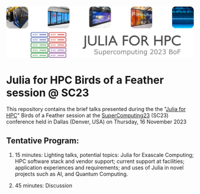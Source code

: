 ![plot](./assets/banner.png)


# Julia for HPC Birds of a Feather session @ SC23

This repository contains the brief talks presented during the the "[Julia for
HPC](https://sc23.supercomputing.org/presentation/?id=bof232&sess=sess366)" Birds of a
Feather session at the
[SuperComputing23](https://sc23.supercomputing.org/)
(SC23) conference held in Dallas (Denver, USA) on Thursday, 16 November 2023

## Tentative Program:

1. 15 minutes: Lighting talks, potential topics: Julia for Exascale Computing;
   HPC software stack and vendor support; current support at facilities;
   application experiences and requirements; and uses of Julia in novel projects
   such as AI, and Quantum Computing.

2. 45 minutes: Discussion
